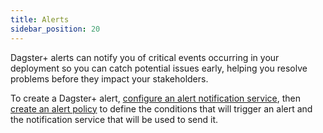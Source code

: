 ```yaml
---
title: Alerts
sidebar_position: 20
---
```


Dagster+ alerts can notify you of critical events occurring in your deployment so you can catch potential issues early, helping you resolve problems before they impact your stakeholders.

To create a Dagster+ alert, [configure an alert notification service](configuring-an-alert-notification-service), then [create an alert policy](creating-alerts) to define the conditions that will trigger an alert and the notification service that will be used to send it.
